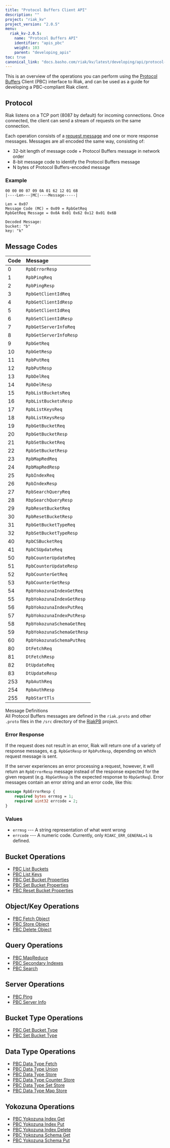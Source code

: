 ```yaml
---
title: "Protocol Buffers Client API"
description: ""
project: "riak_kv"
project_version: "2.0.5"
menu:
  riak_kv-2.0.5:
    name: "Protocol Buffers API"
    identifier: "apis_pbc"
    weight: 103
    parent: "developing_apis"
toc: true
canonical_link: "docs.basho.com/riak/kv/latest/developing/api/protocol-buffers.md"
---
```


This is an overview of the operations you can perform using the
[Protocol Buffers](https://code.google.com/p/protobuf/) Client (PBC)
interface to Riak, and can be used as a guide for developing a
PBC-compliant Riak client.

## Protocol

Riak listens on a TCP port (8087 by default) for incoming connections.
Once connected, the client can send a stream of requests on the same
connection.

Each operation consists of a [request message](https://developers.google.com/protocol-buffers/docs/encoding) and one or more response messages. Messages are all encoded the same way, consisting of:

* 32-bit length of message code + Protocol Buffers message in network
  order
* 8-bit message code to identify the Protocol Buffers message
* N bytes of Protocol Buffers-encoded message

### Example

```
00 00 00 07 09 0A 01 62 12 01 6B
|----Len---|MC|----Message-----|

Len = 0x07
Message Code (MC) = 0x09 = RpbGetReq
RpbGetReq Message = 0x0A 0x01 0x62 0x12 0x01 0x6B

Decoded Message:
bucket: "b"
key: "k"
```

## Message Codes

Code | Message |
:----|:--------|
0 | `RpbErrorResp` |
1 | `RpbPingReq` |
2 | `RpbPingResp` |
3 | `RpbGetClientIdReq` |
4 | `RpbGetClientIdResp` |
5 | `RpbSetClientIdReq` |
6 | `RpbSetClientIdResp` |
7 | `RpbGetServerInfoReq` |
8 | `RpbGetServerInfoResp` |
9 | `RpbGetReq` |
10 | `RpbGetResp` |
11 | `RpbPutReq` |
12 | `RpbPutResp` |
13 | `RpbDelReq` |
14 | `RpbDelResp` |
15 | `RpbListBucketsReq` |
16 | `RpbListBucketsResp` |
17 | `RpbListKeysReq` |
18 | `RpbListKeysResp` |
19 | `RpbGetBucketReq` |
20 | `RpbGetBucketResp` |
21 | `RpbSetBucketReq` |
22 | `RpbSetBucketResp` |
23 | `RpbMapRedReq` |
24 | `RpbMapRedResp` |
25 | `RpbIndexReq` |
26 | `RpbIndexResp` |
27 | `RpbSearchQueryReq` |
28 | `RbpSearchQueryResp` |
29 | `RpbResetBucketReq` |
30 | `RpbResetBucketResp` |
31 | `RpbGetBucketTypeReq` |
32 | `RpbSetBucketTypeResp` |
40 | `RpbCSBucketReq` |
41 | `RpbCSUpdateReq` |
50 | `RpbCounterUpdateReq` |
51 | `RpbCounterUpdateResp` |
52 | `RpbCounterGetReq` |
53 | `RpbCounterGetResp` |
54 | `RpbYokozunaIndexGetReq` |
55 | `RpbYokozunaIndexGetResp` |
56 | `RpbYokozunaIndexPutReq` |
57 | `RpbYokozunaIndexPutResp` |
58 | `RpbYokozunaSchemaGetReq` |
59 | `RpbYokozunaSchemaGetResp` |
60 | `RpbYokozunaSchemaPutReq` |
80 | `DtFetchReq` |
81 | `DtFetchResp` |
82 | `DtUpdateReq` |
83 | `DtUpdateResp` |
253 | `RpbAuthReq` |
254 | `RpbAuthResp` |
255 | `RpbStartTls` |

<div class="info">
<div class="title">Message Definitions</div>
All Protocol Buffers messages are defined in the <code>riak.proto</code>
and other <code>.proto</code> files in the <code>/src</code> directory
of the <a href="https://github.com/basho/riak_pb">RiakPB</a> project.
</div>

### Error Response

If the request does not result in an error, Riak will return one of a
variety of response messages, e.g. `RpbGetResp` or `RpbPutResp`,
depending on which request message is sent.

If the server experiences an error processing a request, however, it
will return an `RpbErrorResp` message instead of the response expected
for the given request (e.g. `RbpGetResp` is the expected response to
`RbpGetReq`). Error messages contain an error string and an error code,
like this:

```protobuf
message RpbErrorResp {
    required bytes errmsg = 1;
    required uint32 errcode = 2;
}
```

### Values

* `errmsg` --- A string representation of what went wrong
* `errcode` --- A numeric code. Currently, only `RIAKC_ERR_GENERAL=1`
  is defined.

## Bucket Operations

* [PBC List Buckets](/riak/kv/2.0.5/developing/api/protocol-buffers/list-buckets)
* [PBC List Keys](/riak/kv/2.0.5/developing/api/protocol-buffers/list-keys)
* [PBC Get Bucket Properties](/riak/kv/2.0.5/developing/api/protocol-buffers/get-bucket-props)
* [PBC Set Bucket Properties](/riak/kv/2.0.5/developing/api/protocol-buffers/set-bucket-props)
* [PBC Reset Bucket Properties](/riak/kv/2.0.5/developing/api/protocol-buffers/reset-bucket-props)

## Object/Key Operations

* [PBC Fetch Object](/riak/kv/2.0.5/developing/api/protocol-buffers/fetch-object)
* [PBC Store Object](/riak/kv/2.0.5/developing/api/protocol-buffers/store-object)
* [PBC Delete Object](/riak/kv/2.0.5/developing/api/protocol-buffers/delete-object)

## Query Operations

* [PBC MapReduce](/riak/kv/2.0.5/developing/api/protocol-buffers/mapreduce)
* [PBC Secondary Indexes](/riak/kv/2.0.5/developing/api/protocol-buffers/secondary-indexes)
* [PBC Search](/riak/kv/2.0.5/developing/api/protocol-buffers/search)

## Server Operations

* [PBC Ping](/riak/kv/2.0.5/developing/api/protocol-buffers/ping)
* [PBC Server Info](/riak/kv/2.0.5/developing/api/protocol-buffers/server-info)

## Bucket Type Operations

* [PBC Get Bucket Type](/riak/kv/2.0.5/developing/api/protocol-buffers/get-bucket-type)
* [PBC Set Bucket Type](/riak/kv/2.0.5/developing/api/protocol-buffers/set-bucket-type)

## Data Type Operations

* [PBC Data Type Fetch](/riak/kv/2.0.5/developing/api/protocol-buffers/dt-fetch)
* [PBC Data Type Union](/riak/kv/2.0.5/developing/api/protocol-buffers/dt-union)
* [PBC Data Type Store](/riak/kv/2.0.5/developing/api/protocol-buffers/dt-store)
* [PBC Data Type Counter Store](/riak/kv/2.0.5/developing/api/protocol-buffers/dt-counter-store)
* [PBC Data Type Set Store](/riak/kv/2.0.5/developing/api/protocol-buffers/dt-set-store)
* [PBC Data Type Map Store](/riak/kv/2.0.5/developing/api/protocol-buffers/dt-map-store)

## Yokozuna Operations

* [PBC Yokozuna Index Get](/riak/kv/2.0.5/developing/api/protocol-buffers/yz-index-get)
* [PBC Yokozuna Index Put](/riak/kv/2.0.5/developing/api/protocol-buffers/yz-index-put)
* [PBC Yokozuna Index Delete](/riak/kv/2.0.5/developing/api/protocol-buffers/yz-index-delete)
* [PBC Yokozuna Schema Get](/riak/kv/2.0.5/developing/api/protocol-buffers/yz-schema-get)
* [PBC Yokozuna Schema Put](/riak/kv/2.0.5/developing/api/protocol-buffers/yz-schema-put)
